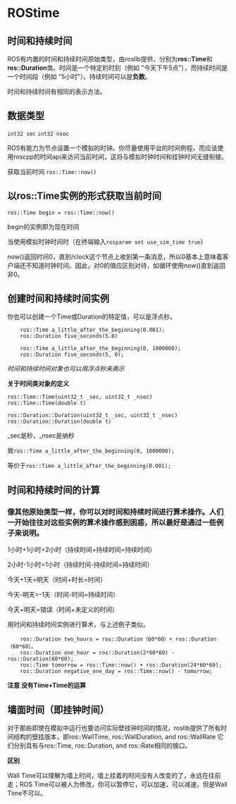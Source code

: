 # ROStime

## 时间和持续时间

 ROS有内置的时间和持续时间原始类型，由roslib提供，分别为**ros::Time**和**ros::Duration**类。时间是一个特定的时刻（例如 "今天下午5点"），而持续时间是一个时间段（例如 "5小时"）。持续时间可以是**负数**。

时间和持续时间有相同的表示方法。

## 数据类型

``int32 sec``
``int32 nsec``

ROS有能力为节点设置一个模拟的时钟。你尽量使用平台的时间例程，而应该使用roscpp的时间api来访问当前时间，这将与模拟时钟时间和挂钟时间无缝衔接。

获取当前时间
``ros::Time::now()``

## 以ros::Time实例的形式获取当前时间


``ros::Time begin = ros::Time::now()``

begin的实例即为现在时间

当使用模拟时钟时间时（在终端输入``rosparam set use_sim_time true``）

now()返回时间0，直到/clock这个节点上收到第一条消息，所以0基本上意味着客户端还不知道时钟时间。因此，对0的值应区别对待，如循环使用now()直到返回非0。

## 创建时间和持续时间实例
你也可以创建一个Time或Duration的特定值，可以是浮点秒。

```
    ros::Time a_little_after_the_beginning(0.001);
    ros::Duration five_seconds(5.0)
```

```
    ros::Time a_little_after_the_beginning(0, 1000000);
    ros::Duration five_seconds(5, 0);
```
*时间和持续时间对象也可以用浮点秒来表示*


**关于时间类对象的定义**
```
ros::Time::Time(uint32_t _sec, uint32_t _nsec)
ros::Time::Time(double t)

ros::Duration::Duration(uint32_t _sec, uint32_t _nsec)
ros::Duration::Duration(double t)
```
_sec是秒，_nsec是纳秒

故``ros::Time a_little_after_the_beginning(0, 1000000);``

等价于``ros::Time a_little_after_the_beginning(0.001);``


## 时间和持续时间的计算
### 像其他原始类型一样，你可以对时间和持续时间进行算术操作。人们一开始往往对这些实例的算术操作感到困惑，所以最好是通过一些例子来说明。

1小时+1小时=2小时（持续时间+持续时间=持续时间）

2小时-1小时=1小时（持续时间-持续时间=持续时间）

今天+1天=明天（时间+时长=时间）

今天-明天=-1天（时间-时间=持续时间）

今天+明天=错误（时间+未定义的时间）

用时间和持续时间实例进行算术，与上述例子类似。

```
    ros::Duration two_hours = ros::Duration（60*60）+ ros::Duration（60*60）。
    ros::Duration one_hour = ros::Duration(2*60*60) - ros::Duration(60*60);
    ros::Time tomorrow = ros::Time::now() + ros::Duration(24*60*60);
    ros::Duration negative_one_day = ros::Time::now() - tomorrow;
```

**注意 没有Time+Time的运算**


## 墙面时间（即挂钟时间）
对于那些即使在模拟中运行也要访问实际壁挂钟时间的情况，roslib提供了所有时间结构的壁挂版本，即ros::WallTime, ros::WallDuration, and ros::WallRate 
它们分别具有与ros::Time, ros::Duration, and ros::Rate相同的接口。

**区别**

Wall Time可以理解为墙上时间，墙上挂着的时间没有人改变的了，永远在往前走；ROS Time可以被人为修改，你可以暂停它，可以加速，可以减速，但是Wall Time不可以。




